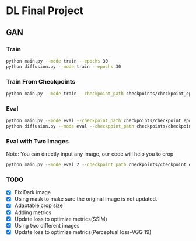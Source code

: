 # DL Final Project

## GAN

### Train

```bash
python main.py --mode train --epochs 30
python diffusion.py --mode train --epochs 30
```

### Train From Checkpoints

```bash
python main.py --mode train --checkpoint_path checkpoints/checkpoint_epoch_30.pth --epochs 50
```

### Eval

```bash
python main.py --mode eval --checkpoint_path checkpoints/checkpoint_epoch_95.pth --test_dir data-scenery-small-test
python diffusion.py --mode eval --checkpoint_path checkpoints/checkpoint_epoch_1.pth --test_dir data-scenery-small-test
```

### Eval with Two Images

Note: You can directly input any image, our code will help you to crop

```bash
python main.py --mode eval_2 --checkpoint_path checkpoints/checkpoint_epoch_20.pth --image2 data-scenery-small-test/istock-612x612.jpg --image1 data-scenery-small-test/pexels-pripicart.jpg
```

### TODO

- [x] Fix Dark image
- [x] Using mask to make sure the original image is not updated.
- [x] Adaptable crop size
- [x] Adding metrics
- [x] Update loss to optimize metrics(SSIM)
- [x] Using two different images
- [x] Update loss to optimize metrics(Perceptual loss-VGG 19)
